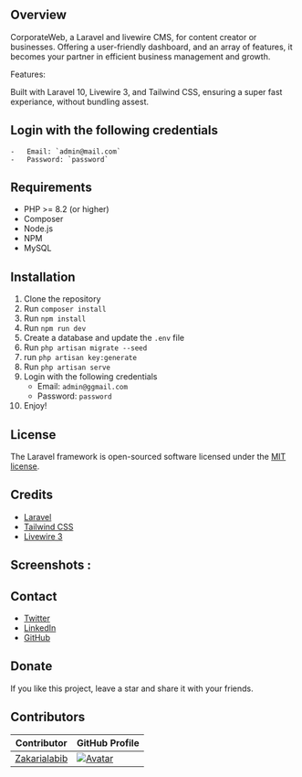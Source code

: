 ## Overview 

CorporateWeb, a Laravel and livewire CMS, for content creator or businesses. Offering a user-friendly dashboard, and an array of features, it becomes your partner in efficient business management and growth.

Features:


Built with Laravel 10, Livewire 3, and Tailwind CSS, ensuring a super fast experiance, without bundling assest.



## Login with the following credentials
    -   Email: `admin@mail.com`
    -   Password: `password`

## Requirements

-   PHP >= 8.2 (or higher)
-   Composer
-   Node.js
-   NPM
-   MySQL

## Installation

1.  Clone the repository
2.  Run `composer install`
3.  Run `npm install`
4.  Run `npm run dev`
5.  Create a database and update the `.env` file
6.  Run `php artisan migrate --seed`
7.  run `php artisan key:generate`
8.  Run `php artisan serve`
9.  Login with the following credentials
    -   Email: `admin@ggmail.com`
    -   Password: `password`
10.  Enjoy!

## License

The Laravel framework is open-sourced software licensed under the [MIT license](https://opensource.org/licenses/MIT).

## Credits

-   [Laravel](https://laravel.com/)
-   [Tailwind CSS](https://tailwindcss.com/)
-   [Livewire 3](https://laravel-livewire.com/)

## Screenshots : 


## Contact

-   [Twitter](https://twitter.com/zakarialabib)
-   [LinkedIn](https://www.linkedin.com/in/zakaria-labib/)
-   [GitHub](https://www.github.com/zakarialabib/)

## Donate

If you like this project, leave a star and share it with your friends.

## Contributors

| Contributor | GitHub Profile |
| --- | --- |
| [Zakarialabib](https://github.com/Zakarialabib) | [![Avatar](https://github.com/Zakarialabib.png?size=50)](https://github.com/Zakarialabib) |
